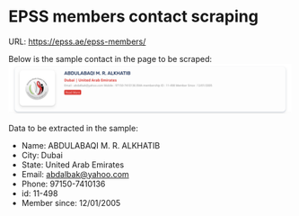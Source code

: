 # EPSS members contact scraping

URL: https://epss.ae/epss-members/

Below is the sample contact in the page to be scraped:
![alt text](https://github.com/raihan0824/contact_scraping/blob/main/Screen%20Shot%202022-03-17%20at%2006.42.27.png)

Data to be extracted in the sample: 
- Name: ABDULABAQI M. R. ALKHATIB
- City: Dubai
- State: United Arab Emirates
- Email: abdalbak@yahoo.com 
- Phone: 97150-7410136
- id: 11-498 
- Member since: 12/01/2005
